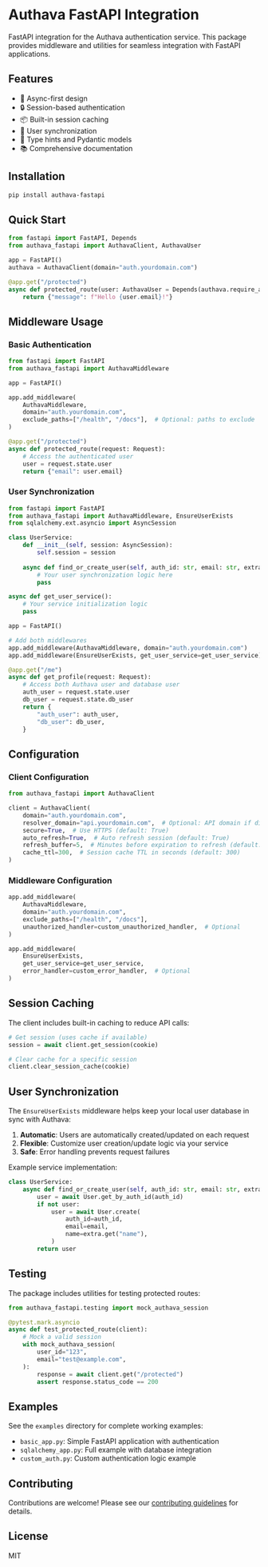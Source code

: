 # Authava FastAPI Integration

FastAPI integration for the Authava authentication service. This package provides middleware and utilities for seamless integration with FastAPI applications.

## Features

- 🚀 Async-first design
- 🔒 Session-based authentication
- 📦 Built-in session caching
- 🔄 User synchronization
- 🎯 Type hints and Pydantic models
- 📚 Comprehensive documentation

## Installation

```bash
pip install authava-fastapi
```

## Quick Start

```python
from fastapi import FastAPI, Depends
from authava_fastapi import AuthavaClient, AuthavaUser

app = FastAPI()
authava = AuthavaClient(domain="auth.yourdomain.com")

@app.get("/protected")
async def protected_route(user: AuthavaUser = Depends(authava.require_auth)):
    return {"message": f"Hello {user.email}!"}
```

## Middleware Usage

### Basic Authentication

```python
from fastapi import FastAPI
from authava_fastapi import AuthavaMiddleware

app = FastAPI()

app.add_middleware(
    AuthavaMiddleware,
    domain="auth.yourdomain.com",
    exclude_paths=["/health", "/docs"],  # Optional: paths to exclude
)

@app.get("/protected")
async def protected_route(request: Request):
    # Access the authenticated user
    user = request.state.user
    return {"email": user.email}
```

### User Synchronization

```python
from fastapi import FastAPI
from authava_fastapi import AuthavaMiddleware, EnsureUserExists
from sqlalchemy.ext.asyncio import AsyncSession

class UserService:
    def __init__(self, session: AsyncSession):
        self.session = session
    
    async def find_or_create_user(self, auth_id: str, email: str, extra: dict = None):
        # Your user synchronization logic here
        pass

async def get_user_service():
    # Your service initialization logic
    pass

app = FastAPI()

# Add both middlewares
app.add_middleware(AuthavaMiddleware, domain="auth.yourdomain.com")
app.add_middleware(EnsureUserExists, get_user_service=get_user_service)

@app.get("/me")
async def get_profile(request: Request):
    # Access both Authava user and database user
    auth_user = request.state.user
    db_user = request.state.db_user
    return {
        "auth_user": auth_user,
        "db_user": db_user,
    }
```

## Configuration

### Client Configuration

```python
from authava_fastapi import AuthavaClient

client = AuthavaClient(
    domain="auth.yourdomain.com",
    resolver_domain="api.yourdomain.com",  # Optional: API domain if different
    secure=True,  # Use HTTPS (default: True)
    auto_refresh=True,  # Auto refresh session (default: True)
    refresh_buffer=5,  # Minutes before expiration to refresh (default: 5)
    cache_ttl=300,  # Session cache TTL in seconds (default: 300)
)
```

### Middleware Configuration

```python
app.add_middleware(
    AuthavaMiddleware,
    domain="auth.yourdomain.com",
    exclude_paths=["/health", "/docs"],
    unauthorized_handler=custom_unauthorized_handler,  # Optional
)

app.add_middleware(
    EnsureUserExists,
    get_user_service=get_user_service,
    error_handler=custom_error_handler,  # Optional
)
```

## Session Caching

The client includes built-in caching to reduce API calls:

```python
# Get session (uses cache if available)
session = await client.get_session(cookie)

# Clear cache for a specific session
client.clear_session_cache(cookie)
```

## User Synchronization

The `EnsureUserExists` middleware helps keep your local user database in sync with Authava:

1. **Automatic**: Users are automatically created/updated on each request
2. **Flexible**: Customize user creation/update logic via your service
3. **Safe**: Error handling prevents request failures

Example service implementation:

```python
class UserService:
    async def find_or_create_user(self, auth_id: str, email: str, extra: dict = None):
        user = await User.get_by_auth_id(auth_id)
        if not user:
            user = await User.create(
                auth_id=auth_id,
                email=email,
                name=extra.get("name"),
            )
        return user
```

## Testing

The package includes utilities for testing protected routes:

```python
from authava_fastapi.testing import mock_authava_session

@pytest.mark.asyncio
async def test_protected_route(client):
    # Mock a valid session
    with mock_authava_session(
        user_id="123",
        email="test@example.com",
    ):
        response = await client.get("/protected")
        assert response.status_code == 200
```

## Examples

See the `examples` directory for complete working examples:

- `basic_app.py`: Simple FastAPI application with authentication
- `sqlalchemy_app.py`: Full example with database integration
- `custom_auth.py`: Custom authentication logic example

## Contributing

Contributions are welcome! Please see our [contributing guidelines](CONTRIBUTING.md) for details.

## License

MIT